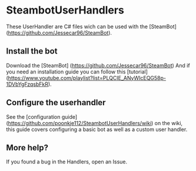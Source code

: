 # SteambotUserHandlers

These UserHandler are C# files wich can be used with the [SteamBot] (https://github.com/Jessecar96/SteamBot).

## Install the bot

Download the [SteamBot] (https://github.com/Jessecar96/SteamBot) And if you need an installation guide you can follow this [tutorial] (https://www.youtube.com/playlist?list=PLQCIE_ANyWIcEQG58p-1DVbYgFzqsbFkR).

## Configure the userhandler
See the [configuration guide] (https://github.com/poonkje112/SteambotUserHandlers/wiki) on the wiki, this guide covers configuring a basic bot as well as a custom user handler.

## More help?
If you found a bug in the Handlers, open an Issue.
